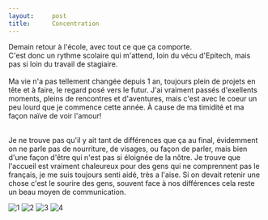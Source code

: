 ```yaml
---
layout:     post
title:      Concentration
---
```


Demain retour à l'école, avec tout ce que ça comporte.<br>
C'est donc un rythme scolaire qui m'attend, loin du vécu d'Epitech, mais pas si loin du travail de stagiaire.<br><br>
Ma vie n'a pas tellement changée depuis 1 an, toujours plein de projets en tête et à faire, le regard posé vers le futur. J'ai vraiment passés d'exellents moments, pleins de rencontres et d'aventures,
mais c'est avec le coeur un peu lourd que je commence cette année. À cause de ma timidité et ma façon naïve de voir l'amour!<br><br>

Je ne trouve pas qu'il y ait tant de différences que ça au final, évidemment on ne parle pas de nourriture, de visages, ou façon de parler, mais bien d'une façon d'être qui n'est pas si éloignée de la nôtre. Je trouve que l'accueil est vraiment chaleureux pour des gens qui ne comprennent pas le français, je me suis toujours senti aidé, très a l'aise. Si on devait retenir une chose c'est le sourire des gens, souvent face à nos différences cela reste un beau moyen de communication.


![1](https://cloud.githubusercontent.com/assets/1808854/9836640/8bbbe912-5a53-11e5-9226-1974367a0548.jpg)
![2](https://cloud.githubusercontent.com/assets/1808854/9836642/8bbe5436-5a53-11e5-99f9-6774dfd8028c.jpg)
![3](https://cloud.githubusercontent.com/assets/1808854/9836643/8bbec808-5a53-11e5-98e6-cd529dac2a41.jpg)
![4](https://cloud.githubusercontent.com/assets/1808854/9836641/8bbd70ac-5a53-11e5-9db5-c1ebbed72d4c.jpg)
